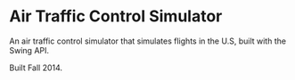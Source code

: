 # Air Traffic Control Simulator
An air traffic control simulator that simulates flights in the U.S, built with the Swing API.

Built Fall 2014.
